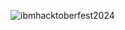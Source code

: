 
![ibmhacktoberfest2024](https://github.com/user-attachments/assets/5b3960d9-4cf3-45fe-8ec9-81dade94c462)

<!--
**Harthi7/Harthi7** is a ✨ _special_ ✨ repository because its `README.md` (this file) appears on your GitHub profile.

Here are some ideas to get you started:

- 🔭 I’m currently working on ...
- 🌱 I’m currently learning ...
- 👯 I’m looking to collaborate on ...
- 🤔 I’m looking for help with ...
- 💬 Ask me about ...
- 📫 How to reach me: ...
- 😄 Pronouns: ...
- ⚡ Fun fact: ...
-->
